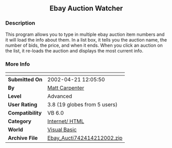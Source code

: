 ﻿<div align="center">

## Ebay Auction Watcher


</div>

### Description

This program allows you to type in multiple ebay auction item numbers and it will load the info about them. In a list box, it tells you the auction name, the number of bids, the price, and when it ends. When you click an auction on the list, it re-loads the auction and displays the most current info.
 
### More Info
 


<span>             |<span>
---                |---
**Submitted On**   |2002-04-21 12:05:50
**By**             |[Matt Carpenter](https://github.com/Planet-Source-Code/PSCIndex/blob/master/ByAuthor/matt-carpenter.md)
**Level**          |Advanced
**User Rating**    |3.8 (19 globes from 5 users)
**Compatibility**  |VB 6\.0
**Category**       |[Internet/ HTML](https://github.com/Planet-Source-Code/PSCIndex/blob/master/ByCategory/internet-html__1-34.md)
**World**          |[Visual Basic](https://github.com/Planet-Source-Code/PSCIndex/blob/master/ByWorld/visual-basic.md)
**Archive File**   |[Ebay\_Aucti742414212002\.zip](https://github.com/Planet-Source-Code/matt-carpenter-ebay-auction-watcher__1-34007/archive/master.zip)








